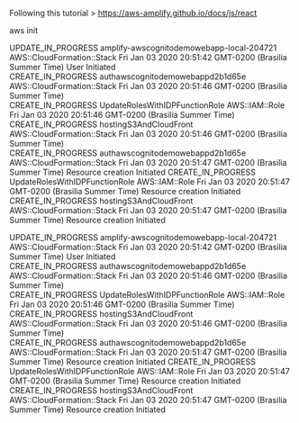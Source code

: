 Following this tutorial > https://aws-amplify.github.io/docs/js/react

aws init

UPDATE_IN_PROGRESS amplify-awscognitodemowebapp-local-204721 AWS::CloudFormation::Stack Fri Jan 03 2020 20:51:42 GMT-0200 (Brasilia Summer Time) User Initiated             
CREATE_IN_PROGRESS authawscognitodemowebappd2b1d65e          AWS::CloudFormation::Stack Fri Jan 03 2020 20:51:46 GMT-0200 (Brasilia Summer Time)                            
CREATE_IN_PROGRESS UpdateRolesWithIDPFunctionRole            AWS::IAM::Role             Fri Jan 03 2020 20:51:46 GMT-0200 (Brasilia Summer Time)                            
CREATE_IN_PROGRESS hostingS3AndCloudFront                    AWS::CloudFormation::Stack Fri Jan 03 2020 20:51:46 GMT-0200 (Brasilia Summer Time)                            
CREATE_IN_PROGRESS authawscognitodemowebappd2b1d65e          AWS::CloudFormation::Stack Fri Jan 03 2020 20:51:47 GMT-0200 (Brasilia Summer Time) Resource creation Initiated
CREATE_IN_PROGRESS UpdateRolesWithIDPFunctionRole            AWS::IAM::Role             Fri Jan 03 2020 20:51:47 GMT-0200 (Brasilia Summer Time) Resource creation Initiated
CREATE_IN_PROGRESS hostingS3AndCloudFront                    AWS::CloudFormation::Stack Fri Jan 03 2020 20:51:47 GMT-0200 (Brasilia Summer Time) Resource creation Initiated

UPDATE_IN_PROGRESS amplify-awscognitodemowebapp-local-204721 AWS::CloudFormation::Stack Fri Jan 03 2020 20:51:42 GMT-0200 (Brasilia Summer Time) User Initiated             
CREATE_IN_PROGRESS authawscognitodemowebappd2b1d65e          AWS::CloudFormation::Stack Fri Jan 03 2020 20:51:46 GMT-0200 (Brasilia Summer Time)                            
CREATE_IN_PROGRESS UpdateRolesWithIDPFunctionRole            AWS::IAM::Role             Fri Jan 03 2020 20:51:46 GMT-0200 (Brasilia Summer Time)                            
CREATE_IN_PROGRESS hostingS3AndCloudFront                    AWS::CloudFormation::Stack Fri Jan 03 2020 20:51:46 GMT-0200 (Brasilia Summer Time)                            
CREATE_IN_PROGRESS authawscognitodemowebappd2b1d65e          AWS::CloudFormation::Stack Fri Jan 03 2020 20:51:47 GMT-0200 (Brasilia Summer Time) Resource creation Initiated
CREATE_IN_PROGRESS UpdateRolesWithIDPFunctionRole            AWS::IAM::Role             Fri Jan 03 2020 20:51:47 GMT-0200 (Brasilia Summer Time) Resource creation Initiated
CREATE_IN_PROGRESS hostingS3AndCloudFront                    AWS::CloudFormation::Stack Fri Jan 03 2020 20:51:47 GMT-0200 (Brasilia Summer Time) Resource creation Initiated



